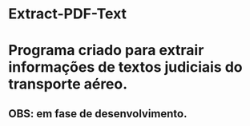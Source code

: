 # Extract-PDF-Text

# Programa criado para extrair informações de textos judiciais do transporte aéreo.

## OBS: em fase de desenvolvimento.
